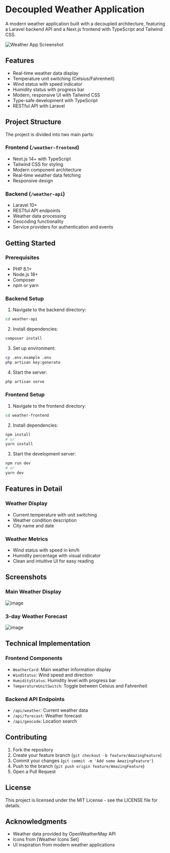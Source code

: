 # Decoupled Weather Application

A modern weather application built with a decoupled architecture, featuring a Laravel backend API and a Next.js frontend with TypeScript and Tailwind CSS.

![Weather App Screenshot](docs/images/weather-app.png)

## Features

- Real-time weather data display
- Temperature unit switching (Celsius/Fahrenheit)
- Wind status with speed indicator
- Humidity status with progress bar
- Modern, responsive UI with Tailwind CSS
- Type-safe development with TypeScript
- RESTful API with Laravel

## Project Structure

The project is divided into two main parts:

### Frontend (`/weather-frontend`)
- Next.js 14+ with TypeScript
- Tailwind CSS for styling
- Modern component architecture
- Real-time weather data fetching
- Responsive design

### Backend (`/weather-api`)
- Laravel 10+
- RESTful API endpoints
- Weather data processing
- Geocoding functionality
- Service providers for authentication and events

## Getting Started

### Prerequisites
- PHP 8.1+
- Node.js 18+
- Composer
- npm or yarn

### Backend Setup
1. Navigate to the backend directory:
```bash
cd weather-api
```

2. Install dependencies:
```bash
composer install
```

3. Set up environment:
```bash
cp .env.example .env
php artisan key:generate
```

4. Start the server:
```bash
php artisan serve
```

### Frontend Setup
1. Navigate to the frontend directory:
```bash
cd weather-frontend
```

2. Install dependencies:
```bash
npm install
# or
yarn install
```

3. Start the development server:
```bash
npm run dev
# or
yarn dev
```

## Features in Detail

### Weather Display
- Current temperature with unit switching
- Weather condition description
- City name and date

### Weather Metrics
- Wind status with speed in km/h
- Humidity percentage with visual indicator
- Clean and intuitive UI for easy reading

## Screenshots

### Main Weather Display
![image](https://github.com/user-attachments/assets/d4da5572-b572-4fd4-b32f-001604e132af)


### 3-day Weather Forecast
![image](https://github.com/user-attachments/assets/192dd229-aa0b-4d4a-95f1-33764015f4f1)


## Technical Implementation

### Frontend Components
- `WeatherCard`: Main weather information display
- `WindStatus`: Wind speed and direction
- `HumidityStatus`: Humidity level with progress bar
- `TemperatureUnitSwitch`: Toggle between Celsius and Fahrenheit

### Backend API Endpoints
- `/api/weather`: Current weather data
- `/api/forecast`: Weather forecast
- `/api/geocode`: Location search

## Contributing

1. Fork the repository
2. Create your feature branch (`git checkout -b feature/AmazingFeature`)
3. Commit your changes (`git commit -m 'Add some AmazingFeature'`)
4. Push to the branch (`git push origin feature/AmazingFeature`)
5. Open a Pull Request

## License

This project is licensed under the MIT License - see the LICENSE file for details.

## Acknowledgments

- Weather data provided by OpenWeatherMap API
- Icons from [Weather Icons Set]
- UI inspiration from modern weather applications 
